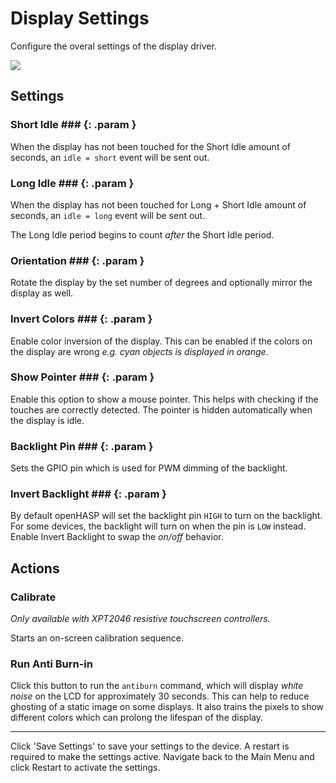 # Display Settings

Configure the overal settings of the display driver.

<div class="row justify-content-center">
            <a href="../images/gui_settings.png" data-toggle="lightbox" data-gallery="example-gallery" class="col-sm-8" data-title="Display Settings" data-footer="">
                <img src="../images/gui_settings.png" class="img-fluid img-thumbnail">
            </a>
</div>

## Settings

### Short Idle ### {: .param }
When the display has not been touched for the Short Idle amount of seconds, an `idle = short` event will be sent out.

### Long Idle ### {: .param }
When the display has not been touched for Long + Short Idle amount of seconds, an `idle = long` event will be sent out.

The Long Idle period begins to count *after* the Short Idle period.

### Orientation ### {: .param }
Rotate the display by the set number of degrees and optionally mirror the display as well.

### Invert Colors ### {: .param }
Enable color inversion of the display. This can be enabled if the colors on the display are wrong *e.g. cyan objects is displayed in orange*.

### Show Pointer ### {: .param }
Enable this option to show a mouse pointer. This helps with checking if the touches are correctly detected.
The pointer is hidden automatically when the display is idle.

### Backlight Pin ### {: .param }
Sets the GPIO pin which is used for PWM dimming of the backlight.

### Invert Backlight ### {: .param }
By default openHASP will set the backlight pin `HIGH` to turn on the backlight.
For some devices, the backlight will turn on when the pin is `LOW` instead.
Enable Invert Backlight to swap the *on/off* behavior.

## Actions
### Calibrate

*Only available with XPT2046 resistive touchscreen controllers.*

Starts an on-screen calibration sequence.

### Run Anti Burn-in

Click this button to run the `antiburn` command, which will display *white noise* on the LCD for approximately 30 seconds.
This can help to reduce ghosting of a static image on some displays. It also trains the pixels to show different colors which can prolong the lifespan of the display.

---

Click 'Save Settings' to save your settings to the device. A restart is required to make the settings active. Navigate back to the Main Menu and click Restart to activate the settings.

